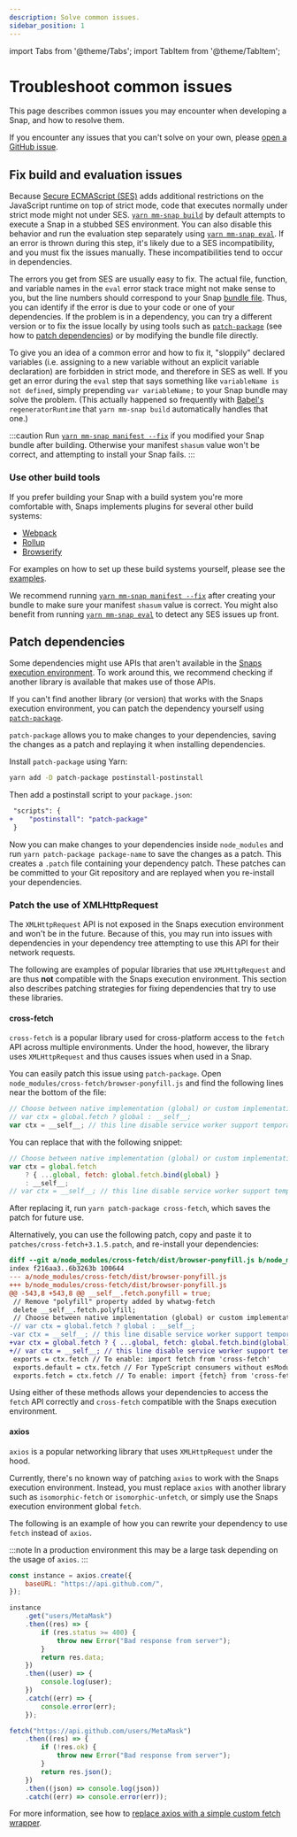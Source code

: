 ```yaml
---
description: Solve common issues.
sidebar_position: 1
---
```


import Tabs from '@theme/Tabs';
import TabItem from '@theme/TabItem';

# Troubleshoot common issues

This page describes common issues you may encounter when developing a Snap, and how to resolve them.

If you encounter any issues that you can't solve on your own, please
[open a GitHub issue](https://github.com/MetaMask/snaps-monorepo/issues).

## Fix build and evaluation issues

Because [Secure ECMAScript (SES)](../../learn/about-snaps/execution-environment.md) adds additional restrictions
on the JavaScript runtime on top of strict mode, code that executes normally under strict mode might
not under SES.
[`yarn mm-snap build`](../../reference/cli/subcommands.md#b-build) by default attempts to execute a
Snap in a stubbed SES environment.
You can also disable this behavior and run the evaluation step separately using
[`yarn mm-snap eval`](../../reference/cli/subcommands.md#e-eval).
If an error is thrown during this step, it's likely due to a SES incompatibility, and you must fix
the issues manually.
These incompatibilities tend to occur in dependencies.

The errors you get from SES are usually easy to fix.
The actual file, function, and variable names in the `eval` error stack trace might not make sense
to you, but the line numbers should correspond to your Snap [bundle file](../../learn/about-snaps/files.md#bundle-file).
Thus, you can identify if the error is due to your code or one of your dependencies.
If the problem is in a dependency, you can try a different version or to fix the issue locally by
using tools such as [`patch-package`](https://npmjs.com/package/patch-package) (see how to
[patch dependencies](#patch-dependencies)) or by modifying the bundle file directly.

To give you an idea of a common error and how to fix it, "sloppily" declared variables (i.e.
assigning to a new variable without an explicit variable declaration) are forbidden in strict mode,
and therefore in SES as well.
If you get an error during the `eval` step that says something like `variableName is not defined`,
simply prepending `var variableName;` to your Snap bundle may solve the problem.
(This actually happened so frequently with [Babel's](https://babeljs.io/) `regeneratorRuntime` that
`yarn mm-snap build` automatically handles that one.)

:::caution
Run [`yarn mm-snap manifest --fix`](../../reference/cli/subcommands.md#m-manifest) if you modified
your Snap bundle after building.
Otherwise your manifest `shasum` value won't be correct, and attempting to install your Snap fails.
:::

### Use other build tools

If you prefer building your Snap with a build system you're more comfortable with, Snaps implements
plugins for several other build systems:

- [Webpack](https://www.npmjs.com/package/@metamask/snaps-webpack-plugin)
- [Rollup](https://www.npmjs.com/package/@metamask/rollup-plugin-snaps)
- [Browserify](https://www.npmjs.com/package/@metamask/snaps-browserify-plugin)

For examples on how to set up these build systems yourself, please see the
[examples](https://github.com/MetaMask/snaps-monorepo/tree/main/packages/examples/examples).

We recommend running [`yarn mm-snap manifest --fix`](../../reference/cli/subcommands.md#m-manifest)
after creating your bundle to make sure your manifest `shasum` value is correct.
You might also benefit from running [`yarn mm-snap eval`](../../reference/cli/subcommands.md#e-eval)
to detect any SES issues up front.

## Patch dependencies

Some dependencies might use APIs that aren't available in the
[Snaps execution environment](../../learn/about-snaps/execution-environment.md).
To work around this, we recommend checking if another library is available that makes use of those APIs.

If you can't find another library (or version) that works with the Snaps execution environment, you
can patch the dependency yourself using [`patch-package`](https://npmjs.com/package/patch-package).

`patch-package` allows you to make changes to your dependencies, saving the changes as a patch and
replaying it when installing dependencies.

Install `patch-package` using Yarn:

```bash
yarn add -D patch-package postinstall-postinstall
```

Then add a postinstall script to your `package.json`:

```diff title="package.json"
 "scripts": {
+    "postinstall": "patch-package"
 }
```

Now you can make changes to your dependencies inside `node_modules` and run
`yarn patch-package package-name` to save the changes as a patch.
This creates a `.patch` file containing your dependency patch.
These patches can be committed to your Git repository and are replayed when you re-install your dependencies.

### Patch the use of XMLHttpRequest

The `XMLHttpRequest` API is not exposed in the Snaps execution environment and won't be in the future.
Because of this, you may run into issues with dependencies in your dependency tree attempting to
use this API for their network requests.

The following are examples of popular libraries that use `XMLHttpRequest` and are thus **not**
compatible with the Snaps execution environment.
This section also describes patching strategies for fixing dependencies that try to use these libraries.

#### cross-fetch

`cross-fetch` is a popular library used for cross-platform access to the `fetch` API across multiple
environments.
Under the hood, however, the library uses `XMLHttpRequest` and thus causes issues when used in a Snap.

You can easily patch this issue using `patch-package`.
Open `node_modules/cross-fetch/browser-ponyfill.js` and find the following lines near the bottom of
the file:

```javascript title="browser-ponyfill.js"
// Choose between native implementation (global) or custom implementation (__self__)
// var ctx = global.fetch ? global : __self__;
var ctx = __self__; // this line disable service worker support temporarily
```

You can replace that with the following snippet:

```javascript title="browser-ponyfill.js"
// Choose between native implementation (global) or custom implementation (__self__)
var ctx = global.fetch
    ? { ...global, fetch: global.fetch.bind(global) }
    : __self__;
// var ctx = __self__; // this line disable service worker support temporarily
```

After replacing it, run `yarn patch-package cross-fetch`, which saves the patch for future use.

Alternatively, you can use the following patch, copy and paste it to
`patches/cross-fetch+3.1.5.patch`, and re-install your dependencies:

```diff
diff --git a/node_modules/cross-fetch/dist/browser-ponyfill.js b/node_modules/cross-fetch/dist/browser-ponyfill.js
index f216aa3..6b3263b 100644
--- a/node_modules/cross-fetch/dist/browser-ponyfill.js
+++ b/node_modules/cross-fetch/dist/browser-ponyfill.js
@@ -543,8 +543,8 @@ __self__.fetch.ponyfill = true;
 // Remove "polyfill" property added by whatwg-fetch
 delete __self__.fetch.polyfill;
 // Choose between native implementation (global) or custom implementation (__self__)
-// var ctx = global.fetch ? global : __self__;
-var ctx = __self__; // this line disable service worker support temporarily
+var ctx = global.fetch ? { ...global, fetch: global.fetch.bind(global) } : __self__;
+// var ctx = __self__; // this line disable service worker support temporarily
 exports = ctx.fetch // To enable: import fetch from 'cross-fetch'
 exports.default = ctx.fetch // For TypeScript consumers without esModuleInterop.
 exports.fetch = ctx.fetch // To enable: import {fetch} from 'cross-fetch'
```

Using either of these methods allows your dependencies to access the `fetch` API correctly and
`cross-fetch` compatible with the Snaps execution environment.

#### axios

`axios` is a popular networking library that uses `XMLHttpRequest` under the hood.

Currently, there's no known way of patching `axios` to work with the Snaps execution environment.
Instead, you must replace `axios` with another library such as `isomorphic-fetch` or
`isomorphic-unfetch`, or simply use the Snaps execution environment global `fetch`.

The following is an example of how you can rewrite your dependency to use `fetch` instead of `axios`.

:::note
In a production environment this may be a large task depending on the usage of `axios`.
:::

<Tabs>
<TabItem value="axios">

```javascript
const instance = axios.create({
    baseURL: "https://api.github.com/",
});

instance
    .get("users/MetaMask")
    .then((res) => {
        if (res.status >= 400) {
            throw new Error("Bad response from server");
        }
        return res.data;
    })
    .then((user) => {
        console.log(user);
    })
    .catch((err) => {
        console.error(err);
    });
```

</TabItem>
<TabItem value="fetch">

```javascript
fetch("https://api.github.com/users/MetaMask")
    .then((res) => {
        if (!res.ok) {
            throw new Error("Bad response from server");
        }
        return res.json();
    })
    .then((json) => console.log(json))
    .catch((err) => console.error(err));
```

</TabItem>
</Tabs>

For more information, see how to
[replace axios with a simple custom fetch wrapper](https://kentcdodds.com/blog/replace-axios-with-a-simple-custom-fetch-wrapper).
